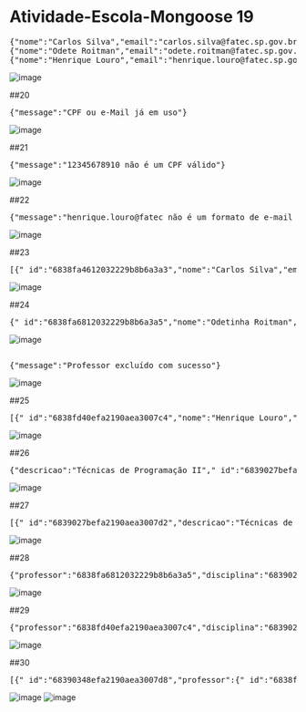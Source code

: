 ﻿# Atividade-Escola-Mongoose 19
<pre>
{"nome":"Carlos Silva","email":"carlos.silva@fatec.sp.gov.br","cpf":"63479695051","_id":"6838fa4612032229b8b6a3a3","__v":0}
{"nome":"Odete Roitman","email":"odete.roitman@fatec.sp.gov.br","cpf":"32082128016","_id":"6838fa6812032229b8b6a3a5","__v":0}
{"nome":"Henrique Louro","email":"henrique.louro@fatec.sp.gov.br","cpf":"07494812857","_id":"6838fd40efa2190aea3007c4","__v":0}
</pre>
![image](https://github.com/user-attachments/assets/a8fd0508-5da6-4d17-b88b-c494162bcaaa)

##20

<pre>
{"message":"CPF ou e-Mail já em uso"}
</pre>
![image](https://github.com/user-attachments/assets/3372d30d-9c18-4248-832a-0406b3d51517)

##21

<pre>
{"message":"12345678910 não é um CPF válido"}
</pre>
![image](https://github.com/user-attachments/assets/ceee371a-e17b-4c82-8bbe-79e542e7096b)

##22

<pre>
{"message":"henrique.louro@fatec não é um formato de e-mail válido"}
</pre>
![image](https://github.com/user-attachments/assets/855c1689-0f9e-4120-a361-a4a80121fb0f)

##23

<pre>
[{"_id":"6838fa4612032229b8b6a3a3","nome":"Carlos Silva","email":"carlos.silva@fatec.sp.gov.br","cpf":"63479695051","__v":0},{"_id":"6838fd40efa2190aea3007c4","nome":"Henrique Louro","email":"henrique.louro@fatec.sp.gov.br","cpf":"07494812857","__v":0},{"_id":"6838fa6812032229b8b6a3a5","nome":"Odete Roitman","email":"odete.roitman@fatec.sp.gov.br","cpf":"32082128016","__v":0}]
</pre>
![image](https://github.com/user-attachments/assets/e9787996-7d82-41f9-8c7e-8cec1cad757e)

##24

<pre>
{"_id":"6838fa6812032229b8b6a3a5","nome":"Odetinha Roitman","email":"odetinha.roitman@fatec.sp.gov.br","cpf":"32082128016","__v":0}
</pre>
![image](https://github.com/user-attachments/assets/1042dcc8-ccc1-48df-bc94-fcb90bfeb3fd)

##

<pre>
{"message":"Professor excluído com sucesso"}
</pre>
![image](https://github.com/user-attachments/assets/c7f6eb6e-6956-4bc1-9ecc-244284e793e7)

##25

<pre>
[{"_id":"6838fd40efa2190aea3007c4","nome":"Henrique Louro","email":"henrique.louro@fatec.sp.gov.br","cpf":"07494812857","__v":0},{"_id":"6838fa6812032229b8b6a3a5","nome":"Odetinha Roitman","email":"odetinha.roitman@fatec.sp.gov.br","cpf":"32082128016","__v":0}]
</pre>
![image](https://github.com/user-attachments/assets/13ee5e38-b1e7-4489-b62d-9fd8f35cb7ea)

##26

<pre>
{"descricao":"Técnicas de Programação II","_id":"6839027befa2190aea3007d2","__v":0}
</pre>
![image](https://github.com/user-attachments/assets/f14738a3-d459-4808-a16b-aa050e47c7dc)

##27

<pre>
[{"_id":"6839027befa2190aea3007d2","descricao":"Técnicas de Programação II","__v":0}]
</pre>
![image](https://github.com/user-attachments/assets/f495ecfa-9eaa-47e2-8af6-629624c240b0)

##28

<pre>
{"professor":"6838fa6812032229b8b6a3a5","disciplina":"6839027befa2190aea3007d2","_id":"68390348efa2190aea3007d8","__v":0}
</pre>
![image](https://github.com/user-attachments/assets/1d360d71-8002-4403-a43b-584d8423a426)

##29

<pre>
{"professor":"6838fd40efa2190aea3007c4","disciplina":"6839027befa2190aea3007d2","_id":"683906b8efa2190aea3007dc","__v":0}
</pre>
![image](https://github.com/user-attachments/assets/edb236e8-3134-47d2-b4c6-31a87ef0681d)

##30

<pre>
[{"_id":"68390348efa2190aea3007d8","professor":{"_id":"6838fa6812032229b8b6a3a5","nome":"Odetinha Roitman","email":"odetinha.roitman@fatec.sp.gov.br","cpf":"32082128016","__v":0},"disciplina":{"_id":"6839027befa2190aea3007d2","descricao":"Técnicas de Programação II","__v":0}},{"_id":"683906b8efa2190aea3007dc","professor":{"_id":"6838fd40efa2190aea3007c4","nome":"Henrique Louro","email":"henrique.louro@fatec.sp.gov.br","cpf":"07494812857","__v":0},"disciplina":{"_id":"6839027befa2190aea3007d2","descricao":"Técnicas de Programação II","__v":0}}]
</pre>
![image](https://github.com/user-attachments/assets/c806db96-3634-4cc3-8f6a-f974f8652251)
![image](https://github.com/user-attachments/assets/6e09e880-35ec-4476-bdea-a09532eddf4d)


